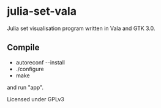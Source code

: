 julia-set-vala
==============

Julia set visualisation program written in Vala and GTK 3.0.

Compile
-------
-  autoreconf --install
-  ./configure
-  make

and run "app".

Licensed under GPLv3
